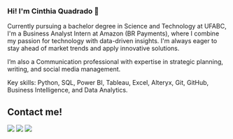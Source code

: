 ### Hi! I'm Cinthia Quadrado 👋</br>
Currently pursuing a bachelor degree in Science and Technology at UFABC, I'm a Business Analyst Intern at Amazon (BR Payments), where I combine my passion for technology with data-driven insights. I'm always eager to stay ahead of market trends and apply innovative solutions.

I’m also a Communication professional with expertise in strategic planning, writing, and social media management. 

Key skills: Python, SQL, Power BI, Tableau, Excel, Alteryx, Git, GitHub, Business Intelligence, and Data Analytics.

## Contact me!
<div align="left"> 
  <a href="https://instagram.com/cinthiaquadrado" target="_blank"><img src="https://img.shields.io/badge/-Instagram-%23E4405F?style=for-the-badge&logo=instagram&logoColor=white" target="_blank"></a>
  <a href = "mailto:devcinthiaquadrado@gmail.com"><img src="https://img.shields.io/badge/-Gmail-%23333?style=for-the-badge&logo=gmail&logoColor=white" target="_blank"></a>
  <a href="https://www.linkedin.com/in/cinthiaquadrado" target="_blank"><img src="https://img.shields.io/badge/-LinkedIn-%230077B5?style=for-the-badge&logo=linkedin&logoColor=white" target="_blank"></a> 
</div>

